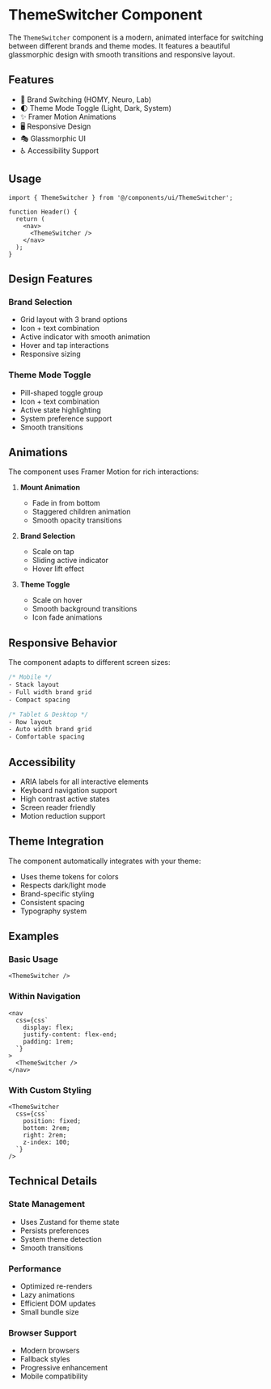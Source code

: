 # ThemeSwitcher Component

The `ThemeSwitcher` component is a modern, animated interface for switching between different brands and theme modes. It features a beautiful glassmorphic design with smooth transitions and responsive layout.

## Features

- 🎨 Brand Switching (HOMY, Neuro, Lab)
- 🌓 Theme Mode Toggle (Light, Dark, System)
- ✨ Framer Motion Animations
- 🖥 Responsive Design
- 🎭 Glassmorphic UI
- ♿️ Accessibility Support

## Usage

```tsx
import { ThemeSwitcher } from '@/components/ui/ThemeSwitcher';

function Header() {
  return (
    <nav>
      <ThemeSwitcher />
    </nav>
  );
}
```

## Design Features

### Brand Selection

- Grid layout with 3 brand options
- Icon + text combination
- Active indicator with smooth animation
- Hover and tap interactions
- Responsive sizing

### Theme Mode Toggle

- Pill-shaped toggle group
- Icon + text combination
- Active state highlighting
- System preference support
- Smooth transitions

## Animations

The component uses Framer Motion for rich interactions:

1. **Mount Animation**

   - Fade in from bottom
   - Staggered children animation
   - Smooth opacity transitions

2. **Brand Selection**

   - Scale on tap
   - Sliding active indicator
   - Hover lift effect

3. **Theme Toggle**
   - Scale on hover
   - Smooth background transitions
   - Icon fade animations

## Responsive Behavior

The component adapts to different screen sizes:

```css
/* Mobile */
- Stack layout
- Full width brand grid
- Compact spacing

/* Tablet & Desktop */
- Row layout
- Auto width brand grid
- Comfortable spacing
```

## Accessibility

- ARIA labels for all interactive elements
- Keyboard navigation support
- High contrast active states
- Screen reader friendly
- Motion reduction support

## Theme Integration

The component automatically integrates with your theme:

- Uses theme tokens for colors
- Respects dark/light mode
- Brand-specific styling
- Consistent spacing
- Typography system

## Examples

### Basic Usage

```tsx
<ThemeSwitcher />
```

### Within Navigation

```tsx
<nav
  css={css`
    display: flex;
    justify-content: flex-end;
    padding: 1rem;
  `}
>
  <ThemeSwitcher />
</nav>
```

### With Custom Styling

```tsx
<ThemeSwitcher
  css={css`
    position: fixed;
    bottom: 2rem;
    right: 2rem;
    z-index: 100;
  `}
/>
```

## Technical Details

### State Management

- Uses Zustand for theme state
- Persists preferences
- System theme detection
- Smooth transitions

### Performance

- Optimized re-renders
- Lazy animations
- Efficient DOM updates
- Small bundle size

### Browser Support

- Modern browsers
- Fallback styles
- Progressive enhancement
- Mobile compatibility
